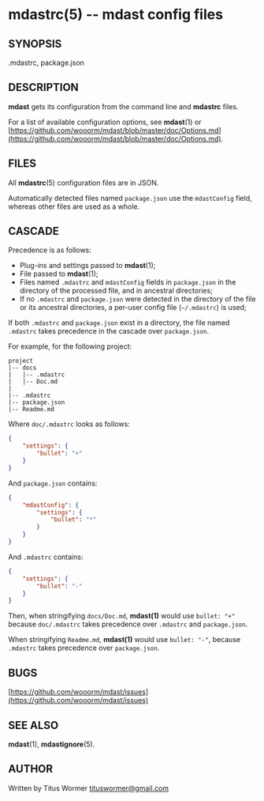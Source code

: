 # mdastrc(5) -- mdast config files

## SYNOPSIS

.mdastrc, package.json

## DESCRIPTION

**mdast** gets its configuration from the command line and **mdastrc** files.

For a list of available configuration options, see **mdast**(1) or [https://github.com/wooorm/mdast/blob/master/doc/Options.md](https://github.com/wooorm/mdast/blob/master/doc/Options.md).

## FILES

All **mdastrc**(5) configuration files are in JSON.

Automatically detected files named `package.json` use the
`mdastConfig` field, whereas other files are used as a
whole.

## CASCADE

Precedence is as follows:

*   Plug-ins and settings passed to **mdast**(1);
*   File passed to **mdast**(1);
*   Files named `.mdastrc` and `mdastConfig` fields in
    `package.json` in the directory of the processed file,
    and in ancestral directories;
*   If no `.mdastrc` and `package.json` were detected in
    the directory of the file or its ancestral directories,
    a per-user config file (`~/.mdastrc`) is used;

If both `.mdastrc` and `package.json` exist in a directory,
the file named `.mdastrc` takes precedence in the cascade
over `package.json`.

For example, for the following project:

```text
project
|-- docs
|   |-- .mdastrc
|   |-- Doc.md
|
|-- .mdastrc
|-- package.json
|-- Readme.md
```

Where `doc/.mdastrc` looks as follows:

```json
{
    "settings": {
        "bullet": "+"
    }
}
```

And `package.json` contains:

```json
{
    "mdastConfig": {
        "settings": {
            "bullet": "*"
        }
    }
}
```

And `.mdastrc` contains:

```json
{
    "settings": {
        "bullet": "-"
    }
}
```

Then, when stringifying `docs/Doc.md`, **mdast(1)** would use
`bullet: "+"` because `doc/.mdastrc` takes precedence over
`.mdastrc` and `package.json`.

When stringifying `Readme.md`, **mdast(1)** would use
`bullet: "-"`, because `.mdastrc` takes precedence over
`package.json`.

## BUGS

[https://github.com/wooorm/mdast/issues](https://github.com/wooorm/mdast/issues)

## SEE ALSO

**mdast**(1), **mdastignore**(5).

## AUTHOR

Written by Titus Wormer [tituswormer@gmail.com](tituswormer@gmail.com)
